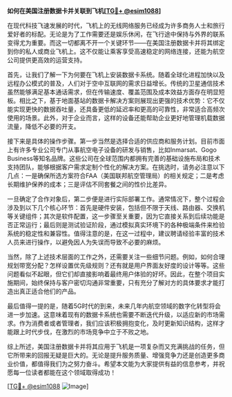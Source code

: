 **如何在美国注册数据卡并关联到飞机[[TG💪+ @esim1088](https://t.me/s/esim1088)]**

在现代科技飞速发展的时代，飞机上的无线网络服务已经成为许多商务人士和旅行爱好者的标配。无论是为了工作需要还是娱乐休闲，在飞行途中保持与外界的联系变得尤为重要。而这一切都离不开一个关键环节——在美国注册数据卡并将其绑定到你的私人或商业飞机上。这不仅能让乘客享受高速稳定的网络连接，还能为航空公司提供更高效的运营支持。

首先，让我们了解一下为何要在飞机上安装数据卡系统。随着全球化进程加快以及远程办公模式的普及，人们对于空中互联网的需求日益增长。传统的卫星通信技术虽然能够满足基本通话需求，但在传输速度、覆盖范围及成本效益方面存在明显短板。相比之下，基于地面基站的数据卡解决方案则展现出更强的技术优势：它不仅能实现更快的数据吞吐量，还具备更低的延迟率和更高的可靠性，非常适合高频次使用的场景。此外，对于企业而言，这样的设备还能帮助企业更好地管理机载数据流量，降低不必要的开支。

接下来是具体的操作步骤。第一步当然是选择合适的供应商和服务计划。目前市面上有许多专业公司专门从事航空电子设备的研发与销售，比如Inmarsat、Gogo Business等知名品牌。这些公司在全球范围内都拥有完善的基础设施布局和技术支持团队，能够根据客户需求定制个性化的解决方案。在挑选时，请务必注意以下几点：一是确保所选方案符合FAA（美国联邦航空管理局）的相关规定；二是考虑长期维护保养的成本；三是评估不同套餐之间的性价比差异。

一旦确定了合作对象后，第二步便是进行实际部署工作。通常情况下，整个过程会涉及到以下几个核心环节：首先是硬件安装，包括但不限于天线、路由器、交换机等关键组件；其次是软件配置，这一步骤至关重要，因为它直接关系到后续功能是否正常运行；最后则是测试验证阶段，通过模拟真实环境下的各种极端条件来检验系统的稳定性和兼容性。值得注意的是，在这一过程中，建议聘请经验丰富的技术人员来进行操作，以避免因人为失误而导致不必要的麻烦。

当然，除了上述技术层面的工作之外，还需要关注一些细节问题。例如，如何合理规划带宽分配？怎样设置优先级规则？还有就是用户界面友好度的设计等等。这些问题看似不起眼，但它们却直接影响着最终用户体验的好坏。因此，在整个项目实施期间，始终保持与客户密切沟通非常重要，只有充分了解对方的具体要求才能打造出真正适合他们的产品。

最后值得一提的是，随着5G时代的到来，未来几年内航空领域的数字化转型将会进一步加速。这意味着现有的数据卡系统也需要不断迭代升级，以适应新的市场需求。作为消费者或者管理者，我们应该积极拥抱变化，及时更新知识结构，这样才能跟上时代步伐，在激烈的市场竞争中立于不败之地。

综上所述，美国注册数据卡并将其应用于飞机是一项复杂而又充满挑战的任务，但它所带来的回报无疑是巨大的。无论是提升服务质量、增强竞争力还是创造更多商业价值，都值得我们为之努力奋斗。希望本文能为大家提供有益的信息参考，并祝愿每一位读者都能在这个领域取得成功！

[[TG💪+ @esim1088](https://t.me/s/esim1088) ![Image](https://i.postimg.cc/4NQfJmqS/Snipaste-2025-05-13-00-14-12.png)]